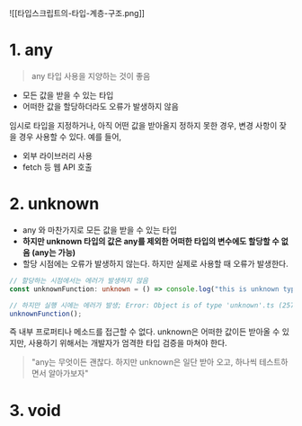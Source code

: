 ![[타입스크립트의-타입-계층-구조.png]]

# 1. any

> any 타입 사용을 지양하는 것이 좋음

- 모든 값을 받을 수 있는 타입
- 어떠한 값을 할당하더라도 오류가 발생하지 않음

임시로 타입을 지정하거나, 아직 어떤 값을 받아올지 정하지 못한 경우, 변경 사항이 잦을 경우 사용할 수 있다. 예를 들어,

- 외부 라이브러리 사용
- fetch 등 웹 API 호출

# 2. unknown

- any 와 마찬가지로 모든 값을 받을 수 있는 타입
- **하지만 unknown 타입의 값은 any를 제외한 어떠한 타입의 변수에도 할당할 수 없음 (any는 가능)**
- 할당 시점에는 오류가 발생하지 않는다. 하지만 실제로 사용할 때 오류가 발생한다.

```ts
// 할당하는 시점에서는 에러가 발생하지 않음
const unknownFunction: unknown = () => console.log("this is unknown type");

// 하지만 실행 시에는 에러가 발생; Error: Object is of type 'unknown'.ts (2571)
unknownFunction();
```

즉 내부 프로퍼티나 메소드를 접근할 수 없다. unknown은 어떠한 값이든 받아올 수 있지만, 사용하기 위해서는 개발자가 엄격한 타입 검증을 마쳐야 한다.

> "any는 무엇이든 괜찮다. 하지만 unknown은 일단 받아 오고, 하나씩 테스트하면서 알아가보자"

# 3. void


